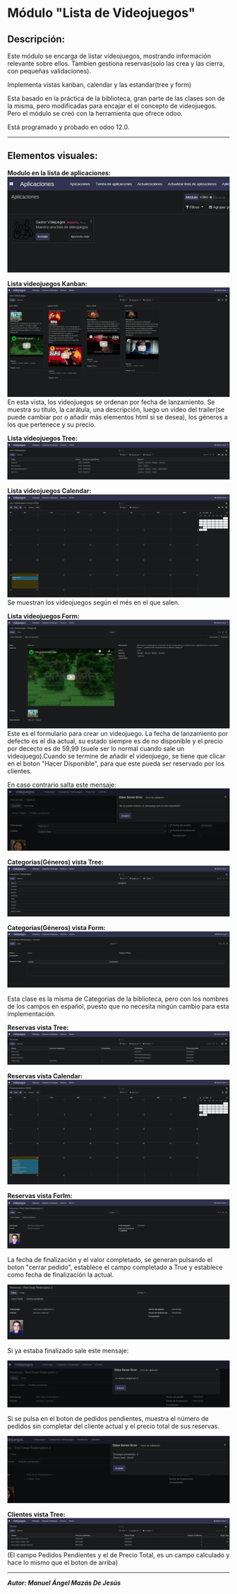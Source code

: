 # **Módulo "Lista de Videojuegos"**

## Descripción:

Este módulo se encarga de listar videojuegos, mostrando información relevante sobre ellos.
Tambien gestiona reservas(solo las crea y las cierra, con pequeñas validaciones).

Implementa vistas kanban, calendar y las estandar(tree y form)

Esta basado en la práctica de la biblioteca, gran parte de las clases son de la misma, pero modificadas para encajar el el concepto de videojuegos.
Pero el módulo se creó con la herramienta que ofrece odoo.

Está programado y probado en odoo 12.0.

***

## Elementos visuales:


**Modulo en la lista de aplicaciones:**
![aplicación](capturas/1.png)

**Lista videojuegos Kanban:**
![lvidkanban](capturas/2.png)
En esta vista, los videojuegos se ordenan por fecha de lanzamiento.
Se muestra su título, la carátula, una descripción, luego un video del trailer(se puede cambiar por o añadir más elementos html si se desea), los géneros a los que pertenece y su precio.


**Lista videojuegos Tree:**
![lvidkanban](capturas/3.png)

**Lista videojuegos Calendar:**
![lvidkanban](capturas/4.png)
Se muestran los videojuegos según el més en el que salen.

**Lista videojuegos Form:**
![lvidkanban](capturas/8.png)
Este es el formulario para crear un videojuego. La fecha de lanzamiento por defecto es el día actual, su estado siempre es de no disponible y el precio por dececto es de 59,99 (suele ser lo normal cuando sale un videojuego).Cuando se termine de añadir el videojuego, se tiene que clicar en el boton "Hacer Disponible", para que este pueda ser reservado por los clientes.

En caso contrario salta este mensaje:
![lvidkanban](capturas/17.png)

**Categorias(Géneros) vista Tree:**
![lvidkanban](capturas/5.png)

**Categorias(Géneros) vista Form:**
![lvidkanban](capturas/9.png)

Esta clase es la misma de Categorias de la biblioteca, pero con los nombres de los campos en español, puesto que no necesita ningún cambio para esta implementación.

**Reservas vista Tree:**
![lvidkanban](capturas/6.png)

**Reservas vista Calendar:**
![lvidkanban](capturas/7.png)

**Reservas vista Forlm:**
![resvCal](capturas/10.png)

La fecha de finalización y el valor completado, se generan pulsando el boton "cerrar pedido", establece el campo completado a True y establece como fecha de finalización la actual.

![lvidkanban](capturas/13.png)

Si ya estaba finalizado sale este mensaje:

![lvidkanban](capturas/14.png)

Si se pulsa en el boton de pedidos pendientes, muestra el número de pedidos sin completar del cliente actual y el precio total de sus reservas.

![inpeds](capturas/11.png)

**Clientes vista Tree:**
![lvidkanban](capturas/16.png)
(El campo Pedidos Pendientes y el de Precio Total, es un campo calculado y hace lo mismo que el boton de arriba)

---
***Autor: Manuel Ángel Mazás De Jesús***
